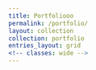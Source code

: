 ```yaml
---
title: Portfoliooo
permalink: /portfolio/
layout: collection
collection: portfolio
entries_layout: grid
<!-- classes: wide -->
---
```

